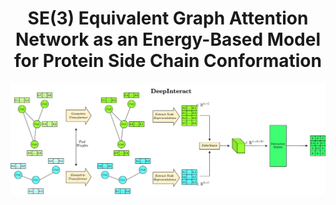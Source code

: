 <div align="center">

# SE(3) Equivalent Graph Attention Network as an Energy-Based Model for Protein Side Chain Conformation

![DeepInteract Architecture](https://github.com/BioinfoMachineLearning/DeepInteract/blob/main/img/DeepInteract_Architecture.png)
</div>
